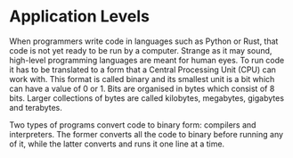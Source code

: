 # Application Levels

When programmers write code in languages such as Python or Rust, that code is not yet ready to be run by a computer. Strange as it may sound, high-level programming languages are meant for human eyes. To run code it has to be translated to a form that a Central Processing Unit (CPU) can work with. This format is called binary and its smallest unit is a bit which can have a value of 0 or 1. Bits are organised in bytes which consist of 8 bits. Larger collections of bytes are called kilobytes, megabytes, gigabytes and terabytes. 

Two types of programs convert code to binary form: compilers and interpreters. The former converts all the code to binary before running any of it, while the latter converts and runs it one line at a time.
